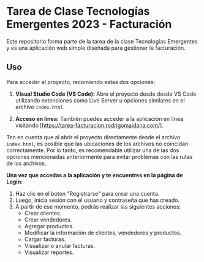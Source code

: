 # Tarea de Clase Tecnologías Emergentes 2023 - Facturación

Este repositorio forma parte de la tarea de la clase Tecnologías Emergentes y es una aplicación web simple diseñada para gestionar la facturación.

## Uso

Para acceder al proyecto, recomiendo estas dos opciones:

1. **Visual Studio Code (VS Code):** Abre el proyecto desde desde VS Code utilizando extensiones como Live Server u opciones similares en el archivo `index.html`.

2. **Acceso en línea:** También puedes acceder a la aplicación en línea visitando [https://tarea-facturacion.rodrigomaidana.com/].

Ten en cuenta que al abrir el proyecto directamente desde el archivo `index.html`, es posible que las ubicaciones de los archivos no coincidan correctamente. Por lo tanto, es recomendable utilizar una de las dos opciones mencionadas anteriormente para evitar problemas con las rutas de los archivos.

**Una vez que accedas a la aplicación y te encuentres en la página de Login:**

1. Haz clic en el botón "Registrarse" para crear una cuenta.
2. Luego, inicia sesión con el usuario y contraseña que has creado.
3. A partir de ese momento, podrás realizar las siguientes acciones:
   - Crear clientes.
   - Crear vendedores.
   - Agregar productos.
   - Modificar la información de clientes, vendedores y productos.
   - Cargar facturas.
   - Visualizar o anular facturas.
   - Visualizar reportes.
